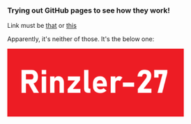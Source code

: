 ### Trying out GitHub pages to see how they work!

Link must be [that](https://rinzler27.github.io) or [this](https://rinzler-27.github.io)

Apparently, it's neither of those. It's the below one:
<!--
[![GitHub Pages](https://img.shields.io/badge/github%20pages-121013?style=for-the-badge&logo=github&logoColor=white)](https://rinzler-27.github.io/rinzler27.github.io/)
-->
<a href="https://rinzler-27.github.io/rinzler27.github.io/">
<img src="button.png" style="height:156px;"></img>
</a>
